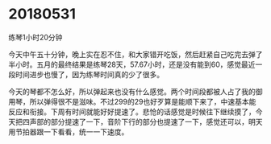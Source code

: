 # 20180531

练琴1小时20分钟

今天中午五十分钟，晚上实在忍不住，和大家错开吃饭，然后赶紧自己吃完去弹了半小时。五月的最终结果是练琴28天，57.67小时，还是没有能到60，感觉最近一段时间进步也慢了，因为练琴时间真的少了很多。


今天的琴都不怎么好，所以弹起来也没有什么感觉。两个时间段都被人占了我的御用琴，所以弹得很不是滋味。不过299的29也好歹算是能顺下来了，中速基本能反应和衔接。下周有时间就能好好提速了。悲怆的话感觉是时候往下继续摸了，今天把四声部的部分提速了一下，音阶下行的部分也提速了一下，感觉还可以，明天用节拍器跟一下看看，统一一下速度。
